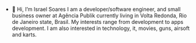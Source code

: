 - 👋 Hi, I’m Israel Soares
I am a developer/software engineer, and small business owner at Agência Publik currently living in Volta Redonda, Rio de Janeiro state, Brasil. 
My interests range from development to apps development. I am also interested in technology, it, movies, guns, airsoft and karts.

<!---
IsraelCamilo/IsraelCamilo is a ✨ special ✨ repository because its `README.md` (this file) appears on your GitHub profile.
You can click the Preview link to take a look at your changes.
--->
